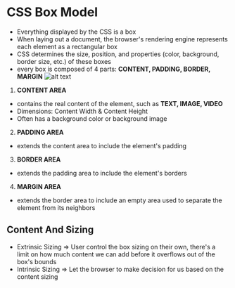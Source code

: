 # **CSS Box Model**
- Everything displayed by the CSS is a box
- When laying out a document, the browser's rendering engine represents each element as a rectangular box
- CSS determines the size, position, and properties (color, background, border size, etc.) of these boxes
- every box is composed of 4 parts: **CONTENT, PADDING, BORDER, MARGIN**
![alt text](https://developer.mozilla.org/en-US/docs/Web/CSS/CSS_Box_Model/Introduction_to_the_CSS_box_model/boxmodel-(3).png)
1. **CONTENT AREA**
- contains the real content of the element, such as **TEXT, IMAGE, VIDEO**
- Dimensions: Content Width & Content Height
- Often has a background color or background image
2. **PADDING AREA**
- extends the content area to include the element's padding
3. **BORDER AREA**
- extends the padding area to include the element's borders
4. **MARGIN AREA**
- extends the border area to include an empty area used to separate the element from its neighbors

## **Content And Sizing**
- Extrinsic Sizing => User control the box sizing on their own, there's a limit on how much content we can add before it overflows out of the box's bounds
- Intrinsic Sizing => Let the browser to make decision for us based on the content sizing
